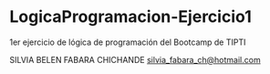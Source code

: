 # LogicaProgramacion-Ejercicio1
1er ejercicio de lógica de programación del Bootcamp de TIPTI

SILVIA BELEN FABARA CHICHANDE 
silvia_fabara_ch@hotmail.com
